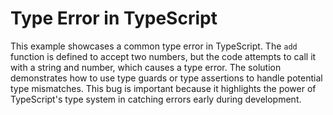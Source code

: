 # Type Error in TypeScript
This example showcases a common type error in TypeScript.  The `add` function is defined to accept two numbers, but the code attempts to call it with a string and number, which causes a type error.
The solution demonstrates how to use type guards or type assertions to handle potential type mismatches. 
This bug is important because it highlights the power of TypeScript's type system in catching errors early during development.